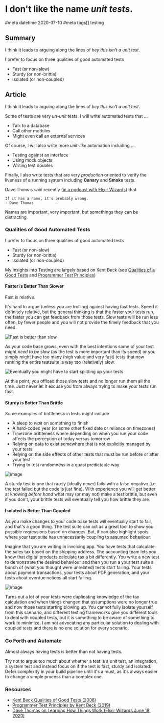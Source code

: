 # I don't like the name *unit tests*.
#meta datetime 2020-07-10
#meta tags[] testing

## Summary

I think it leads to arguing along the lines of _hey this isn't a unit test_.

I prefer to focus on three qualities of good automated tests

* Fast (or non-slow)
* Sturdy (or non-brittle)
* Isolated (or non-coupled)

## Article

I think it leads to arguing along the lines of _hey this isn't a unit test_.

Some of tests are very _un-unit_ tests.  I will write automated tests that ...

* Talk to a database
* Call other modules
* Might even call an external services

Of course, I will also write more _unit-like_ automation including ...

* Testing against an interface
* Using mock objects
* Writing test doubles

Finally, I also write tests that are very _production_ oriented to verify the liveness of a running system including **Canary** and **Smoke** tests.

Dave Thomas said recently ([in a podcast with Elixir Wizards](https://podcasts.apple.com/ca/podcast/elixir-wizards/id1454287242?i=1000478551902)) that

```
If it has a name, it's probably wrong.
- Dave Thomas
```

Names are important, very important, but somethings they can be distracting.

### Qualities of Good Automated Tests

I prefer to focus on three qualities of good automated tests

* Fast (or non-slow)
* Sturdy (or non-brittle)
* Isolated (or non-coupled)

My insights into Testing are largely based on Kent Beck (see [Qualities of a Good Tests](https://www.infoq.com/news/2008/10/qualities_good_test/) and [Programmer Test Principles](https://medium.com/@kentbeck_7670/programmer-test-principles-d01c064d7934))

#### Faster is Better Than Slower

Fast is relative.

It's hard to argue (unless you are trolling) against having fast tests.  Speed it definitely relative, but the general thinking is that the faster your tests run, the faster you can get feedback from those tests.  Slow tests will be run less often, by fewer people and you will not provide the timely feedback that you need.

![Fast is better than slow](https://user-images.githubusercontent.com/48086/86265716-221a7500-bb92-11ea-9d93-811fe62e11a8.jpeg)

As your code base grows, even with the best intentions some of your test might *need to be slow* (as the test is more important than its speed) or you simply might have too many (high value and very fast) tests that now running the entire testsuite is way too (relatively) slow.

![Eventually you might have to start splitting up your tests](https://user-images.githubusercontent.com/48086/86266397-28f5b780-bb93-11ea-8199-8c34c33cb4f4.jpeg)

At this point, you offload those slow tests and no longer run them all the time.  Just never let it excuse you from always trying to make your tests run fast.

#### Sturdy is Better Than Brittle

Some examples of brittleness in tests might include

* A sleep to *wait* on something to finish
* A hard-coded year (or some other fixed date or reliance on timezones)
* Timezone brittleness where depending on when you run your code affects the perception of today versus tomorrow
* Relying on data to exist somewhere that is not explicitly managed by your tests
* Relying on the side effects of other tests that must be run before or after your test
* Trying to test randomness in a quasi predictable way

![image](https://user-images.githubusercontent.com/48086/86268320-01541e80-bb96-11ea-8595-9b349605377a.jpeg)

A sturdy test is one that rarely (ideally never) fails with a false negative (i.e. the test failed but the code is just fine).  With experience you will get better at knowing *before hand* what may (or may not) make a test brittle, but even if you don't, your brittle tests will eventually tell you how brittle they are.

#### Isolated is Better Than Coupled

As you make changes to your code base tests will eventually start to fail, and that's a good thing.  The test suite can act as a great tool to show you possible regressions based on changes.  But, if can also highlight spots where your test suite has unnecessarily coupling to assumed behaviour.

Imagine that you are writing in invoicing app.  You have tests that calculate the sales tax based on the shipping address.  The accounting team lets you know that digital products calculate tax a bit differently.  You write a new test to demonstrate the desired behaviour and then you run a your test suite a bunch of (what you thought were unrelated) tests start failing.  Your tests about payment transactions, your tests about PDF generation, and your tests about overdue notices all start failing.

![image](https://user-images.githubusercontent.com/48086/86268810-c0103e80-bb96-11ea-870f-558951e198be.jpeg)

Turns out a lot of your tests were duplicating knowledge of the tax calculation and when things changed that assumptions were no longer true and now those tests starting blowing up.  You cannot fully isolate yourself from this scenario, and different testing frameworks give you different tools to deal with coupled tests, but it is something to be aware of something to work to minimize.  I am not advocating any particular solution to dealing with coupled tests and there is no one solution for every scenario.

### Go Forth and Automate

Almost always having tests is better than not having tests.

Try not to argue too much about whether a test is a unit test, an integration, a system test and instead focus on if the test is fast, sturdy and isolated.  Defer complexity in your build pipeline until it's a must, as it's always easier to change a simple process than a complex one.

### Resources

* [Kent Beck Qualities of Good Tests (2008)](https://www.infoq.com/news/2008/10/qualities_good_test/)
* [Programmer Test Principles by Kent Beck (2019)](https://medium.com/@kentbeck_7670/programmer-test-principles-d01c064d7934)
* [Dave Thomas on Learning How Things Work (Elixir Wizards June 18, 2020)](https://podcasts.apple.com/ca/podcast/elixir-wizards/id1454287242?i=1000478551902)